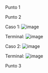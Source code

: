 Punto 1 


Punto 2


Caso 1:
![image](https://github.com/user-attachments/assets/3ec3a32f-6ba3-431e-a735-05574fee7558)


Terminal:
![image](https://github.com/user-attachments/assets/fe72902e-3f02-43b4-8f0b-e02afe9e05e3)


Caso 2:
![image](https://github.com/user-attachments/assets/004198f7-1831-48af-85c0-af521c86160d)


Terminal:
![image](https://github.com/user-attachments/assets/ad4d2159-874a-4fbd-87cf-703b2087e8fb)


Punto 3
